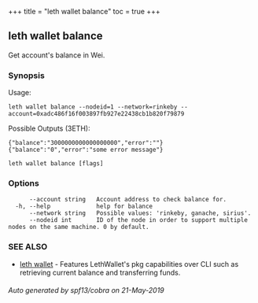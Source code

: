 +++
title = "leth wallet balance"
toc = true
+++
## leth wallet balance

Get account's balance in Wei.

### Synopsis


Usage:

	leth wallet balance --nodeid=1 --network=rinkeby --account=0xadc486f16f003897fb927e22438cb1b820f79879

Possible Outputs (3ETH):

	{"balance":"3000000000000000000","error":""}
	{"balance":"0","error":"some error message"}


```
leth wallet balance [flags]
```

### Options

```
      --account string   Account address to check balance for.
  -h, --help             help for balance
      --network string   Possible values: 'rinkeby, ganache, sirius'.
      --nodeid int       ID of the node in order to support multiple nodes on the same machine. 0 by default.
```

### SEE ALSO

* [leth wallet](/cli-docs/leth/wallet/)	 - Features LethWallet's pkg capabilities over CLI such as retrieving current balance and transferring funds.

###### Auto generated by spf13/cobra on 21-May-2019
